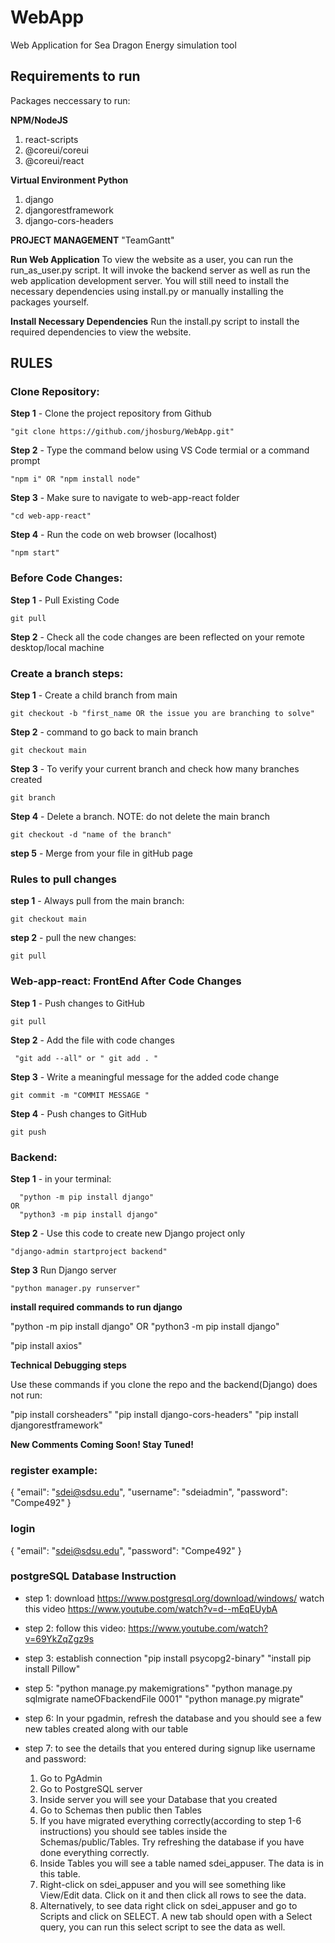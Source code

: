 # WebApp
Web Application for Sea Dragon Energy simulation tool

 ## Requirements to run
Packages neccessary to run:

**NPM/NodeJS**
  1. react-scripts
  2. @coreui/coreui
  3. @coreui/react

**Virtual Environment Python**
  1. django
  2. djangorestframework
  3. django-cors-headers


**PROJECT MANAGEMENT**
"TeamGantt"

**Run Web Application**
    To view the website as a user, you can run the run_as_user.py script. It will 
    invoke the backend server as well as run the web application development server.
    You will still need to install the necessary dependencies using install.py or manually 
    installing the packages yourself.

**Install Necessary Dependencies**
    Run the install.py script to install the required dependencies to view the website.

## RULES

### Clone Repository:
    
**Step 1** - Clone the project repository from Github

    "git clone https://github.com/jhosburg/WebApp.git"

**Step 2** - Type the command below using VS Code termial or a command prompt 

    "npm i" OR "npm install node"

**Step 3** - Make sure to navigate to web-app-react folder

    "cd web-app-react"

**Step 4** - Run the code on web browser (localhost)

    "npm start"



 ### Before Code Changes:

**Step 1** - Pull Existing Code

    git pull

**Step 2** - Check all the code changes are been reflected on your remote desktop/local machine



### Create a branch steps:

**Step 1** - Create a child branch from main 

    git checkout -b "first_name OR the issue you are branching to solve"

**Step 2** - command to go back to main branch

    git checkout main
    
**Step 3** - To verify your current branch and check how many branches created

    git branch

**Step 4** - Delete a branch. NOTE: do not delete the main branch 

    git checkout -d "name of the branch" 

**step 5** - Merge from your file in gitHub page



### Rules to pull changes

**step 1** - Always pull from the main branch:

    git checkout main

**step 2** - pull the new changes:

    git pull



### Web-app-react: FrontEnd After Code Changes
    
**Step 1** - Push changes to GitHub

    git pull

**Step 2** - Add the file with code changes

     "git add --all" or " git add . "

**Step 3** - Write a meaningful message for the added code change
    
    git commit -m "COMMIT MESSAGE "


**Step 4** - Push changes to GitHub

    git push




### Backend:


**Step 1** - in your terminal: 

      "python -m pip install django"
    OR
      "python3 -m pip install django"


**Step 2** - Use this code to create new Django project only
    
    "django-admin startproject backend"


**Step 3** Run Django server 

    "python manager.py runserver"


**install required commands to run django**


"python -m pip install django"
OR
"python3 -m pip install django"

"pip install axios"


**Technical Debugging steps**

Use these commands if you clone the repo and the backend(Django) does not run:

"pip install corsheaders"
"pip install django-cors-headers"
"pip install djangorestframework" 


**New Comments Coming Soon! Stay Tuned!**



### register example:

{
  "email": "sdei@sdsu.edu",
   "username": "sdeiadmin",
   "password": "Compe492"
}


### login
  
 {
   "email": "sdei@sdsu.edu",
   "password": "Compe492"
 }


  ### postgreSQL Database Instruction

 - step 1: download https://www.postgresql.org/download/windows/
           watch this video  https://www.youtube.com/watch?v=d--mEqEUybA

 - step 2: follow this video: https://www.youtube.com/watch?v=69YkZqZgz9s

 - step 3: establish connection
        "pip install psycopg2-binary"
        "install pip install Pillow"
- step 5:
        "python manage.py makemigrations"
        "python manage.py sqlmigrate nameOFbackendFile 0001"
        "python manage.py migrate"

- step 6:  In your pgadmin, refresh the database and you should see a few new       tables created along with our table


- step 7: to see the details that you entered during signup like username and password:

    1) Go to PgAdmin
    2) Go to PostgreSQL server
    3) Inside server you will see your Database that you created 
    4) Go to Schemas then public then Tables 
    5) If you have migrated everything correctly(according to step 1-6 instructions) you should see tables inside the Schemas/public/Tables. Try refreshing the database if you have done everything correctly. 
    6) Inside Tables you will see a table named sdei_appuser. The data is in this table.
    7) Right-click on sdei_appuser and you will see something like View/Edit data. Click on it and then click all rows to see the data.
    8) Alternatively, to see data right click on sdei_appuser and go to Scripts and click on SELECT. A new tab should open with a Select query, you can run this select script to see the data as well.